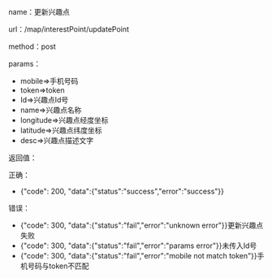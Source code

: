 name：更新兴趣点

url：/map/interestPoint/updatePoint

method：post

params：

* mobile=&gt;手机号码
* token=&gt;token
* Id=&gt;兴趣点Id号
* name=&gt;兴趣点名称
* longitude=&gt;兴趣点经度坐标
* latitude=&gt;兴趣点纬度坐标
* desc=&gt;兴趣点描述文字

返回值：

正确：

* {"code": 200, "data":{"status":"success","error":"success"}}

错误：

* {"code": 300, "data":{"status":"fail","error":"unknown error"}}更新兴趣点失败
* {"code": 300, "data":{"status":"fail","error":"params error"}}未传入Id号
* {"code": 300, "data":{"status":"fail","error":"mobile not match token"}}手机号码与token不匹配



